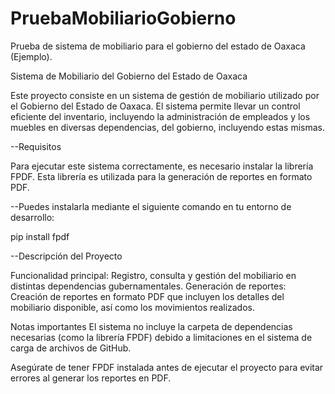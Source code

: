 # PruebaMobiliarioGobierno
Prueba de sistema de mobiliario para el gobierno del estado de Oaxaca (Ejemplo).

Sistema de Mobiliario del Gobierno del Estado de Oaxaca 

Este proyecto consiste en un sistema de gestión de mobiliario utilizado por el Gobierno del Estado de Oaxaca. El sistema permite llevar un control eficiente del inventario, incluyendo la administración de empleados y los muebles en diversas dependencias, del gobierno, incluyendo estas mismas.

--Requisitos 

Para ejecutar este sistema correctamente, es necesario instalar la librería FPDF. Esta librería es utilizada para la generación de reportes en formato PDF. 

--Puedes instalarla mediante el siguiente comando en tu entorno de desarrollo: 

pip install fpdf 


--Descripción del Proyecto 

Funcionalidad principal: Registro, consulta y gestión del mobiliario en distintas dependencias gubernamentales. 
Generación de reportes: Creación de reportes en formato PDF que incluyen los detalles del mobiliario disponible, así como los movimientos realizados. 

Notas importantes El sistema no incluye la carpeta de dependencias necesarias (como la librería FPDF) debido a limitaciones en el sistema de carga de archivos de GitHub. 

Asegúrate de tener FPDF instalada antes de ejecutar el proyecto para evitar errores al generar los reportes en PDF.
